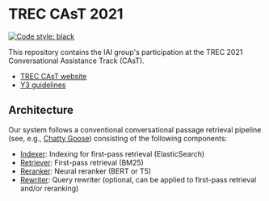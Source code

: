 # TREC CAsT 2021

[![Code style: black](https://img.shields.io/badge/code%20style-black-000000.svg)](https://github.com/psf/black)

This repository contains the IAI group's participation at the TREC 2021 Conversational Assistance Track (CAsT).

  * [TREC CAsT website](http://www.treccast.ai/)
  * [Y3 guidelines](https://docs.google.com/document/d/1Eo0IqQedYc_rfTw-YxbvUGTpoYSmejU0iDlUzQWj3_w/edit?usp=sharing)


## Architecture

Our system follows a conventional conversational passage retrieval pipeline (see, e.g., [Chatty Goose](https://dl.acm.org/doi/10.1145/3404835.3462782)) consisting of the following components:

  * [Indexer](treccast/indexer): Indexing for first-pass retrieval (ElasticSearch)
  * [Retriever](treccast/retriever): First-pass retrieval (BM25)
  * [Reranker](treccast/reranker): Neural reranker (BERT or T5)
  * [Rewriter](treccast/rewriter): Query rewriter (optional, can be applied to first-pass retrieval and/or reranking)
